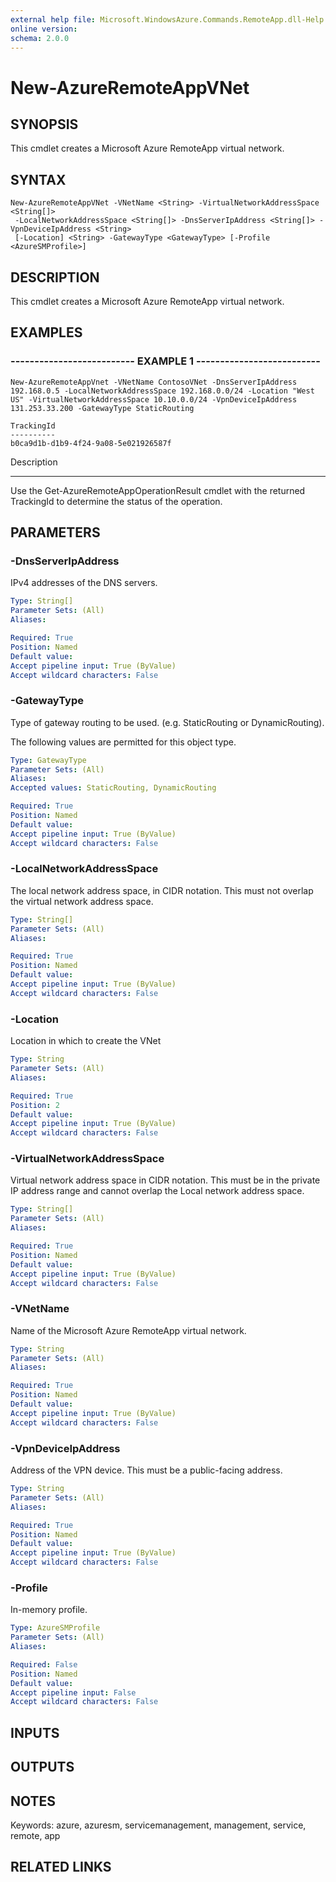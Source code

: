 ```yaml
---
external help file: Microsoft.WindowsAzure.Commands.RemoteApp.dll-Help.xml
online version: 
schema: 2.0.0
---
```


# New-AzureRemoteAppVNet
## SYNOPSIS
This cmdlet creates a Microsoft Azure RemoteApp virtual network.

## SYNTAX

```
New-AzureRemoteAppVNet -VNetName <String> -VirtualNetworkAddressSpace <String[]>
 -LocalNetworkAddressSpace <String[]> -DnsServerIpAddress <String[]> -VpnDeviceIpAddress <String>
 [-Location] <String> -GatewayType <GatewayType> [-Profile <AzureSMProfile>]
```

## DESCRIPTION
This cmdlet creates a Microsoft Azure RemoteApp virtual network.

## EXAMPLES

### -------------------------- EXAMPLE 1 --------------------------
```
New-AzureRemoteAppVnet -VNetName ContosoVNet -DnsServerIpAddress 192.168.0.5 -LocalNetworkAddressSpace 192.168.0.0/24 -Location "West US" -VirtualNetworkAddressSpace 10.10.0.0/24 -VpnDeviceIpAddress 131.253.33.200 -GatewayType StaticRouting

TrackingId
----------
b0ca9d1b-d1b9-4f24-9a08-5e021926587f
```

Description

-----------

Use the Get-AzureRemoteAppOperationResult cmdlet with the returned TrackingId to determine the status of the operation.

## PARAMETERS

### -DnsServerIpAddress
IPv4 addresses of the DNS servers.

```yaml
Type: String[]
Parameter Sets: (All)
Aliases: 

Required: True
Position: Named
Default value: 
Accept pipeline input: True (ByValue)
Accept wildcard characters: False
```

### -GatewayType
Type of gateway routing to be used.
(e.g.
StaticRouting or DynamicRouting).

The following values are permitted for this object type.

```yaml
Type: GatewayType
Parameter Sets: (All)
Aliases: 
Accepted values: StaticRouting, DynamicRouting

Required: True
Position: Named
Default value: 
Accept pipeline input: True (ByValue)
Accept wildcard characters: False
```

### -LocalNetworkAddressSpace
The local network address space, in CIDR notation. 
This must not overlap the virtual network address space.

```yaml
Type: String[]
Parameter Sets: (All)
Aliases: 

Required: True
Position: Named
Default value: 
Accept pipeline input: True (ByValue)
Accept wildcard characters: False
```

### -Location
Location in which to create the VNet

```yaml
Type: String
Parameter Sets: (All)
Aliases: 

Required: True
Position: 2
Default value: 
Accept pipeline input: True (ByValue)
Accept wildcard characters: False
```

### -VirtualNetworkAddressSpace
Virtual network address space in CIDR notation.
This must be in the private IP address range and cannot overlap the Local network address space.

```yaml
Type: String[]
Parameter Sets: (All)
Aliases: 

Required: True
Position: Named
Default value: 
Accept pipeline input: True (ByValue)
Accept wildcard characters: False
```

### -VNetName
Name of the Microsoft Azure RemoteApp virtual network.

```yaml
Type: String
Parameter Sets: (All)
Aliases: 

Required: True
Position: Named
Default value: 
Accept pipeline input: True (ByValue)
Accept wildcard characters: False
```

### -VpnDeviceIpAddress
Address of the VPN device. 
This must be a public-facing address.

```yaml
Type: String
Parameter Sets: (All)
Aliases: 

Required: True
Position: Named
Default value: 
Accept pipeline input: True (ByValue)
Accept wildcard characters: False
```

### -Profile
In-memory profile.

```yaml
Type: AzureSMProfile
Parameter Sets: (All)
Aliases: 

Required: False
Position: Named
Default value: 
Accept pipeline input: False
Accept wildcard characters: False
```

## INPUTS

## OUTPUTS

## NOTES
Keywords: azure, azuresm, servicemanagement, management, service, remote, app

## RELATED LINKS

